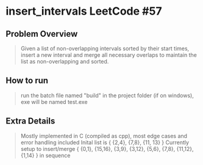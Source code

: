 # insert_intervals LeetCode #57

## Problem Overview
> Given a list of non-overlapping intervals sorted by their start times,  
> insert a new interval and merge all necessary overlaps to maintain the list as non-overlapping and sorted.

## How to run
> run the batch file named "build" in the project folder (if on windows),
> exe will be named test.exe

## Extra Details
> Mostly implemented in C (compiled as cpp), most edge cases and error handling included
> Inital list is { {2,4}, {7,8}, {11, 13} }
> Currently setup to insert/merge { {0,1}, {15,16}, {3,9}, {3,12}, {5,6}, {7,8}, {11,12}, {1,14} } in sequence
